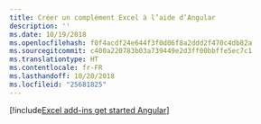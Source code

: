 ```yaml
---
title: Créer un complément Excel à l’aide d’Angular
description: ''
ms.date: 10/19/2018
ms.openlocfilehash: f0f4acdf24e644f3f0d06f8a2ddd2f470c4db82a
ms.sourcegitcommit: c400a220783b03a739449e2d3ff00bbffe5ec7c1
ms.translationtype: HT
ms.contentlocale: fr-FR
ms.lasthandoff: 10/20/2018
ms.locfileid: "25681825"
---
```

[!include[Excel add-ins get started Angular](../includes/file-get-started-excel-angular.md)]
